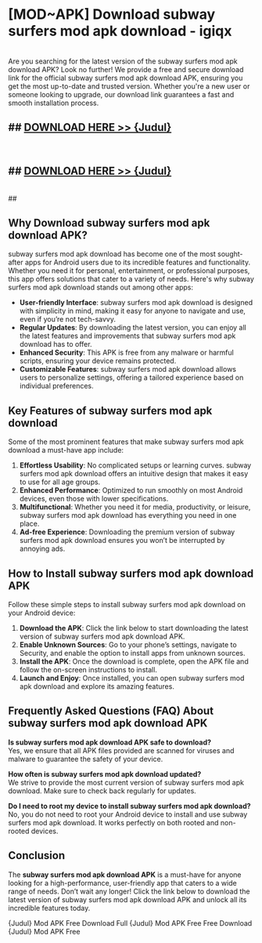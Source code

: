# [MOD~APK] Download subway surfers mod apk download - igiqx <br>
<br>
Are you searching for the latest version of the subway surfers mod apk download APK? Look no further! We provide a free and secure download link for the official subway surfers mod apk download APK, ensuring you get the most up-to-date and trusted version. Whether you're a new user or someone looking to upgrade, our download link guarantees a fast and smooth installation process.


## ##  [DOWNLOAD HERE >> {Judul}](https://geoflix.me/watch.php?title=subway_surfers_mod_apk_download&ref=git)
  <br>

##  ## [DOWNLOAD HERE >> {Judul}](https://geoflix.me/watch.php?title=subway_surfers_mod_apk_download&ref=git)
  <br>
  ##



## Why Download subway surfers mod apk download APK?

subway surfers mod apk download has become one of the most sought-after apps for Android users due to its incredible features and functionality. Whether you need it for personal, entertainment, or professional purposes, this app offers solutions that cater to a variety of needs. Here's why subway surfers mod apk download stands out among other apps:

- **User-friendly Interface**: subway surfers mod apk download is designed with simplicity in mind, making it easy for anyone to navigate and use, even if you’re not tech-savvy.
- **Regular Updates**: By downloading the latest version, you can enjoy all the latest features and improvements that subway surfers mod apk download has to offer.
- **Enhanced Security**: This APK is free from any malware or harmful scripts, ensuring your device remains protected.
- **Customizable Features**: subway surfers mod apk download allows users to personalize settings, offering a tailored experience based on individual preferences.

## Key Features of subway surfers mod apk download

Some of the most prominent features that make subway surfers mod apk download a must-have app include:

1. **Effortless Usability**: No complicated setups or learning curves. subway surfers mod apk download offers an intuitive design that makes it easy to use for all age groups.
2. **Enhanced Performance**: Optimized to run smoothly on most Android devices, even those with lower specifications.
3. **Multifunctional**: Whether you need it for media, productivity, or leisure, subway surfers mod apk download has everything you need in one place.
4. **Ad-free Experience**: Downloading the premium version of subway surfers mod apk download ensures you won’t be interrupted by annoying ads.

## How to Install subway surfers mod apk download APK

Follow these simple steps to install subway surfers mod apk download on your Android device:

1. **Download the APK**: Click the link below to start downloading the latest version of subway surfers mod apk download APK.
2. **Enable Unknown Sources**: Go to your phone’s settings, navigate to Security, and enable the option to install apps from unknown sources.
3. **Install the APK**: Once the download is complete, open the APK file and follow the on-screen instructions to install.
4. **Launch and Enjoy**: Once installed, you can open subway surfers mod apk download and explore its amazing features.

## Frequently Asked Questions (FAQ) About subway surfers mod apk download APK

**Is subway surfers mod apk download APK safe to download?**  
Yes, we ensure that all APK files provided are scanned for viruses and malware to guarantee the safety of your device.

**How often is subway surfers mod apk download updated?**  
We strive to provide the most current version of subway surfers mod apk download. Make sure to check back regularly for updates.

**Do I need to root my device to install subway surfers mod apk download?**  
No, you do not need to root your Android device to install and use subway surfers mod apk download. It works perfectly on both rooted and non-rooted devices.

## Conclusion

The **subway surfers mod apk download APK** is a must-have for anyone looking for a high-performance, user-friendly app that caters to a wide range of needs. Don’t wait any longer! Click the link below to download the latest version of subway surfers mod apk download APK and unlock all its incredible features today.

{Judul} Mod APK Free
Download Full {Judul} Mod APK Free
Free Download {Judul} Mod APK Free

